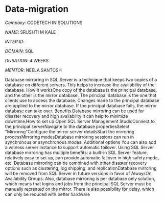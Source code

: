 # Data-migration

*Company*: CODETECH IN SOLUTIONS

*NAME*: SRUSHTI M KALE

*INTER ID*:

*DOMAIN*: SQL

*DURATION*: 4 WEEKS

*MENTOR*: NEELA SANTOSH

Database mirroring in SQL Server is a technique that keeps two copies of a database on different servers. This helps to increase the availability of the database. 
How it worksOne copy of the database is the principal database, and the other is the mirror database. The principal database is the one that clients use to access the database. Changes made to the principal database are applied to the mirror database. If the principal database fails, the mirror database can take over. Benefits Database mirroring can be used for disaster recovery and high availability.It can help to minimize downtime.How to set up Open SQL Server Management StudioConnect to the principal serverNavigate to the database propertiesSelect "Mirroring"Configure the mirror server detailsStart the mirroring processMirroring modesDatabase mirroring sessions can run in synchronous or asynchronous modes. Additional options You can also add a witness server instance to support automatic failover. Using SQL Server database mirroring has multiple benefits: a built-in SQL Server feature, relatively easy to set up, can provide automatic failover in high safety mode, etc. Database mirroring can be combined with other disaster recovery options such as clustering, log shipping, and replicationDatabase mirroring will be removed from SQL Server in future versions in favor of AlwaysOn Availability Groups. Also, database mirroring is per database only solution, which means that logins and jobs from the principal SQL Server must be manually recreated on the mirror. There is also possibility for delay, which can only be reduced with better hardware
